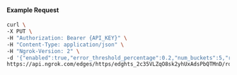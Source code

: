 <!-- Code generated for API Clients. DO NOT EDIT. -->

#### Example Request

```bash
curl \
-X PUT \
-H "Authorization: Bearer {API_KEY}" \
-H "Content-Type: application/json" \
-H "Ngrok-Version: 2" \
-d '{"enabled":true,"error_threshold_percentage":0.2,"num_buckets":5,"rolling_window":300,"tripped_duration":120,"volume_threshold":20}' \
https://api.ngrok.com/edges/https/edghts_2c35VLZqO8sk2yhUxAdsPbQTMnD/routes/edghtsrt_2c35VK8xQjFnqSe7Q4VJn36kESN/circuit_breaker
```
